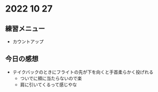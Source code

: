 # 2022 10 27

## 練習メニュー

- カウントアップ

## 今日の感想

- テイクバックのときにフライトの先が下を向くと手首柔らかく投げれる
	- ついでに頬に当たらないので楽
	- 肩に引いてくるって感じやな

